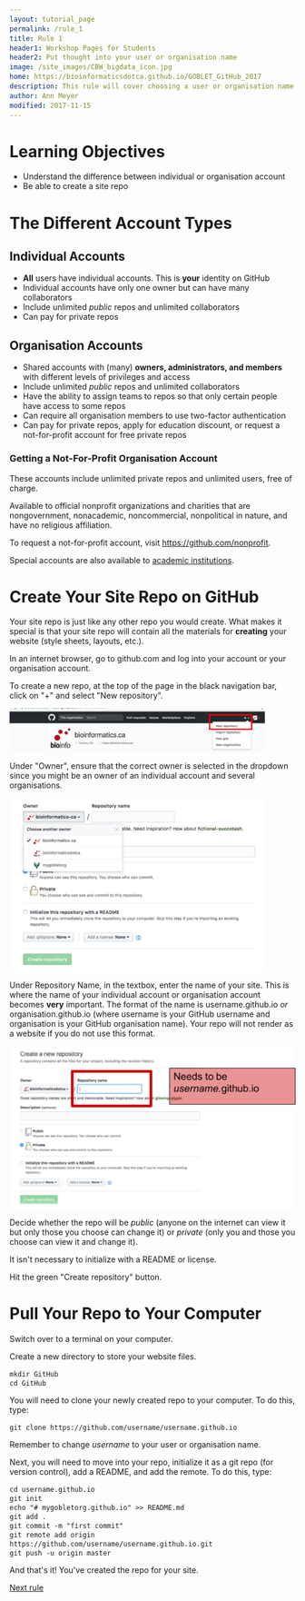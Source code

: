 ```yaml
---
layout: tutorial_page
permalink: /rule_1
title: Rule 1
header1: Workshop Pages for Students
header2: Put thought into your user or organisation name
image: /site_images/CBW_bigdata_icon.jpg
home: https://bioinformaticsdotca.github.io/GOBLET_GitHub_2017
description: This rule will cover choosing a user or organisation name and creating your site repo.
author: Ann Meyer
modified: 2017-11-15
---
```

# Learning Objectives

* Understand the difference between individual or organisation account  
* Be able to create a site repo

# The Different Account Types

## Individual Accounts

* **All** users have individual accounts.  This is **your** identity on GitHub 
* Individual accounts have only one owner but can have many collaborators  
* Include unlimited *public* repos and unlimited collaborators
* Can pay for private repos

## Organisation Accounts

* Shared accounts with (many) **owners, administrators, and members** with different levels of privileges and access  
* Include unlimited *public* repos and unlimited collaborators  
* Have the ability to assign teams to repos so that only certain people have access to some repos  
* Can require all organisation members to use two-factor authentication 
* Can pay for private repos, apply for education discount, or request a not-for-profit account for free private repos  

### Getting a Not-For-Profit Organisation Account

These accounts include unlimited private repos and unlimited users, free of charge.

Available to official nonprofit organizations and charities that are nongovernment, nonacademic, noncommercial, nonpolitical in nature, and have no religious affiliation.

To request a not-for-profit account, visit https://github.com/nonprofit.  

Special accounts are also available to [academic institutions](https://education.github.com/).  

# Create Your Site Repo on GitHub

Your site repo is just like any other repo you would create.  What makes it special is that your site repo will contain all the materials for **creating** your website (style sheets, layouts, etc.).  

In an internet browser, go to github.com and log into your account or your organisation account.

To create a new repo, at the top of the page in the black navigation bar, click on "+" and select "New repository".

<img src="https://github.com/bioinformaticsdotca/10_Simple_Rules/blob/master/img/new_repo.png?raw=true" alt="New Repo" width="450" align="middle" />

Under "Owner", ensure that the correct owner is selected in the dropdown since you might be an owner of an individual account and several organisations.

<img src="https://github.com/bioinformaticsdotca/10_Simple_Rules/blob/master/img/Owner.png?raw=true" alt="Owner" width="450" align="middle" />

Under Repository Name, in the textbox, enter the name of your site.  This is where the name of your individual account or organisation account becomes **very** important.  The format of the name is username.github.io *or* organisation.github.io (where username is your GitHub username and organisation is your GitHub organisation name).  Your repo will not render as a website if you do not use this format.

<img src="https://github.com/bioinformaticsdotca/10_Simple_Rules/blob/master/img/site_name.png?raw=true" alt="Site Name" width="650" align="middle" />

Decide whether the repo will be *public* (anyone on the internet can view it but only those you choose can change it) or *private* (only you and those you choose can view it and change it).   

It isn't necessary to initialize with a README or license.

Hit the green "Create repository" button.

# Pull Your Repo to Your Computer

Switch over to a terminal on your computer.

Create a new directory to store your website files.

```
mkdir GitHub
cd GitHub
```

You will need to clone your newly created repo to your computer.  To do this, type:

```
git clone https://github.com/username/username.github.io
```

Remember to change *username* to your user or organisation name.

Next, you will need to move into your repo, initialize it as a git repo (for version control), add a README, and add the remote.  To do this, type:

```
cd username.github.io
git init
echo "# mygobletorg.github.io" >> README.md
git add .
git commit -m "first commit"
git remote add origin https://github.com/username/username.github.io.git
git push -u origin master
```
And that's it! You've created the repo for your site.


[Next rule](https://bioinformaticsdotca.github.io/rule_2)
